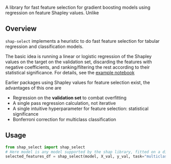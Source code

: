 A library for fast feature selection for gradient boosting models using regression on feature Shapley values.
Unlike

## Overview
`shap-select` implements a heuristic to do fast feature selection for tabular regression and classification models. 

The basic idea is running a linear or logistic regression of the Shapley values on the target on the validation set,
discarding the features with negative coefficients, and ranking/filtering the rest according to their 
statistical significance. For details, see the [example notebook](https://github.com/transferwise/shap-select/blob/main/docs/Quick%20feature%20selection%20through%20regression%20on%20Shapley%20values.ipynb)

Earlier packages using Shapley values for feature selection exist, the advantages of this one are
* Regression on the **validation set** to combat overfitting
* A single pass regression calculation, not iterative
* A single intuitive hyperparameter for feature selection: statistical significance
* Bonferroni correction for multiclass classification
## Usage
```python
from shap_select import shap_select
# Here model is any model supported by the shap library, fitted on a different (train) dataset
selected_features_df = shap_select(model, X_val, y_val, task="multiclass", threshold=0.05)
```